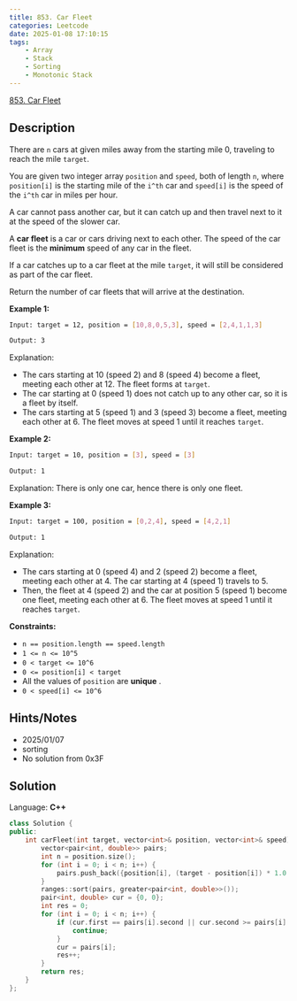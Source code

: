 ```yaml
---
title: 853. Car Fleet
categories: Leetcode
date: 2025-01-08 17:10:15
tags:
    - Array
    - Stack
    - Sorting
    - Monotonic Stack
---
```


[853. Car Fleet](https://leetcode.com/problems/car-fleet/description/?envType=problem-list-v2&envId=plakya4j)

## Description

There are `n` cars at given miles away from the starting mile 0, traveling to reach the mile `target`.

You are given two integer array `position` and `speed`, both of length `n`, where `position[i]` is the starting mile of the `i^th` car and `speed[i]` is the speed of the `i^th` car in miles per hour.

A car cannot pass another car, but it can catch up and then travel next to it at the speed of the slower car.

A **car fleet**  is a car or cars driving next to each other. The speed of the car fleet is the **minimum**  speed of any car in the fleet.

If a car catches up to a car fleet at the mile `target`, it will still be considered as part of the car fleet.

Return the number of car fleets that will arrive at the destination.

**Example 1:**

```bash
Input: target = 12, position = [10,8,0,5,3], speed = [2,4,1,1,3]

Output: 3
```

Explanation:

- The cars starting at 10 (speed 2) and 8 (speed 4) become a fleet, meeting each other at 12. The fleet forms at `target`.
- The car starting at 0 (speed 1) does not catch up to any other car, so it is a fleet by itself.
- The cars starting at 5 (speed 1) and 3 (speed 3) become a fleet, meeting each other at 6. The fleet moves at speed 1 until it reaches `target`.

**Example 2:**

```bash
Input: target = 10, position = [3], speed = [3]

Output: 1
```

Explanation:
There is only one car, hence there is only one fleet.

**Example 3:**

```bash
Input: target = 100, position = [0,2,4], speed = [4,2,1]

Output: 1
```

Explanation:

- The cars starting at 0 (speed 4) and 2 (speed 2) become a fleet, meeting each other at 4. The car starting at 4 (speed 1) travels to 5.
- Then, the fleet at 4 (speed 2) and the car at position 5 (speed 1) become one fleet, meeting each other at 6. The fleet moves at speed 1 until it reaches `target`.

**Constraints:**

- `n == position.length == speed.length`
- `1 <= n <= 10^5`
- `0 < target <= 10^6`
- `0 <= position[i] < target`
- All the values of `position` are **unique** .
- `0 < speed[i] <= 10^6`

## Hints/Notes

- 2025/01/07
- sorting
- No solution from 0x3F

## Solution

Language: **C++**

```C++
class Solution {
public:
    int carFleet(int target, vector<int>& position, vector<int>& speed) {
        vector<pair<int, double>> pairs;
        int n = position.size();
        for (int i = 0; i < n; i++) {
            pairs.push_back({position[i], (target - position[i]) * 1.0 / speed[i]});
        }
        ranges::sort(pairs, greater<pair<int, double>>());
        pair<int, double> cur = {0, 0};
        int res = 0;
        for (int i = 0; i < n; i++) {
            if (cur.first == pairs[i].second || cur.second >= pairs[i].second) {
                continue;
            }
            cur = pairs[i];
            res++;
        }
        return res;
    }
};
```

